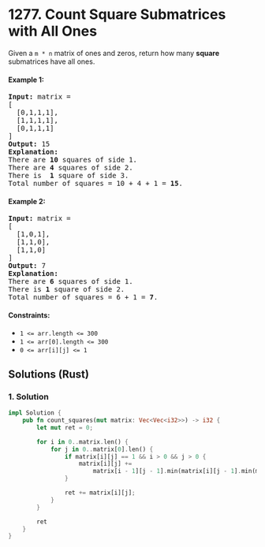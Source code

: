 # 1277. Count Square Submatrices with All Ones
Given a `m * n` matrix of ones and zeros, return how many **square** submatrices have all ones.

#### Example 1:
<pre>
<strong>Input:</strong> matrix =
[
  [0,1,1,1],
  [1,1,1,1],
  [0,1,1,1]
]
<strong>Output:</strong> 15
<strong>Explanation:</strong>
There are <b>10</b> squares of side 1.
There are <b>4</b> squares of side 2.
There is  <b>1</b> square of side 3.
Total number of squares = 10 + 4 + 1 = <b>15</b>.
</pre>

#### Example 2:
<pre>
<strong>Input:</strong> matrix =
[
  [1,0,1],
  [1,1,0],
  [1,1,0]
]
<strong>Output:</strong> 7
<strong>Explanation:</strong>
There are <b>6</b> squares of side 1.
There is <b>1</b> square of side 2.
Total number of squares = 6 + 1 = <b>7</b>.
</pre>

#### Constraints:
* `1 <= arr.length <= 300`
* `1 <= arr[0].length <= 300`
* `0 <= arr[i][j] <= 1`

## Solutions (Rust)

### 1. Solution
```Rust
impl Solution {
    pub fn count_squares(mut matrix: Vec<Vec<i32>>) -> i32 {
        let mut ret = 0;

        for i in 0..matrix.len() {
            for j in 0..matrix[0].len() {
                if matrix[i][j] == 1 && i > 0 && j > 0 {
                    matrix[i][j] +=
                        matrix[i - 1][j - 1].min(matrix[i][j - 1].min(matrix[i - 1][j]));
                }

                ret += matrix[i][j];
            }
        }

        ret
    }
}
```
